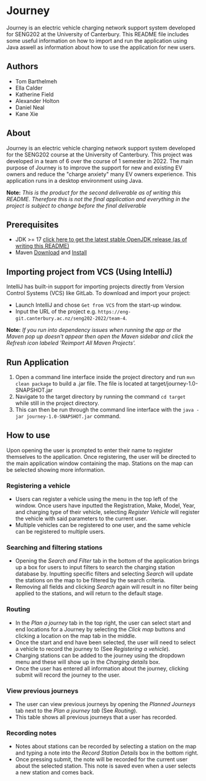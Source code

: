 # Journey
Journey is an electric vehicle charging network support system developed for SENG202 at the University of Canterbury.
This README file includes some useful information on how to import and run the application using Java aswell as information about how to use the application for new users.

## Authors
- Tom Barthelmeh
- Ella Calder
- Katherine Field
- Alexander Holton
- Daniel Neal
- Kane Xie

## About
Journey is an electric vehicle charging network support system developed for the SENG202 course at the University of Canterbury. This project was developed in a team of 6 over the course of 1 semester in 2022. The main purpose of Journey is to improve the support for new and existing EV owners and reduce the "charge anxiety" many EV owners experience. This application runs in a desktop environment using Java.

**Note:** *This is the product for the second deliverable as of writing this README. Therefore this is not the final application and everything in the project is subject to change before the final deliverable*

## Prerequisites
- JDK >= 17 [click here to get the latest stable OpenJDK release (as of writing this README)](https://jdk.java.net/18/)
- Maven [Download](https://maven.apache.org/download.cgi) and [Install](https://maven.apache.org/install.html)


## Importing project from VCS (Using IntelliJ)
IntelliJ has built-in support for importing projects directly from Version Control Systems (VCS) like GitLab.
To download and import your project:

- Launch IntelliJ and chose `Get from VCS` from the start-up window.
- Input the URL of the project e.g. `https://eng-git.canterbury.ac.nz/seng202-2022/team-4`.

**Note:** *If you run into dependency issues when running the app or the Maven pop up doesn't appear then open the Maven sidebar and click the Refresh icon labeled 'Reimport All Maven Projects'.*

## Run Application
1. Open a command line interface inside the project directory and run `mvn clean package` to build a .jar file. The file is located at target/journey-1.0-SNAPSHOT.jar
2. Navigate to the target directory by running the command `cd target` while still in the project directory.
3. This can then be run through the command line interface with the `java -jar journey-1.0-SNAPSHOT.jar` command.

## How to use
Upon opening the user is prompted to enter their name to register themselves to the application. Once registering, the user will be directed to the main application window containing the map. Stations on the map can be selected showing more information.

### Registering a vehicle
- Users can register a vehicle using the menu in the top left of the window. Once users have inputted the Registration, Make, Model, Year, and charging type of their vehicle, selecting *Register Vehicle* will register the vehicle with said parameters to the current user.
- Multiple vehicles can be registered to one user, and the same vehicle can be registered to multiple users.

### Searching and filtering stations
- Opening the *Search and Filter* tab in the bottom of the application brings up a box for users to input filters to search the charging station database by. Inputting specific filters and selecting *Search* will update the stations on the map to be filtered by the search criteria.
- Removing all fields and clicking *Search* again will result in no filter being applied to the stations, and will return to the default stage.

### Routing
- In the *Plan a journey* tab in the top right, the user can select start and end locations for a Journey by selecting the *Click map* buttons and clicking a location on the map tab in the middle. 
- Once the start and end have been selected, the user will need to select a vehicle to record the journey to (See *Registering a vehicle*).
- Charging stations can be added to the journey using the dropdown menu and these will show up in the *Charging details* box.
- Once the user has entered all information about the journey, clicking submit will record the journey to the user.

### View previous journeys
- The user can view previous journeys by opening the *Planned Journeys* tab next to the *Plan a journey tab* (See *Routing*).
- This table shows all previous journeys that a user has recorded.

### Recording notes
- Notes about stations can be recorded by selecting a station on the map and typing a note into the *Record Station Details* box in the bottom right.
- Once pressing submit, the note will be recorded for the current user about the selected station. This note is saved even when a user selects a new station and comes back.
